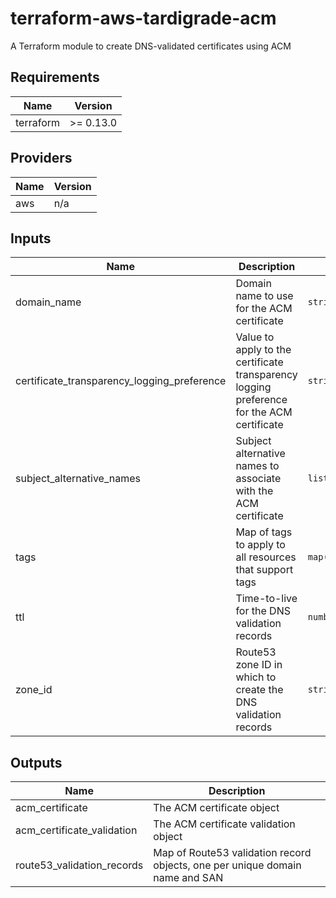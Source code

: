 # terraform-aws-tardigrade-acm

A Terraform module to create DNS-validated certificates using ACM

<!-- BEGIN TFDOCS -->
## Requirements

| Name | Version |
|------|---------|
| terraform | >= 0.13.0 |

## Providers

| Name | Version |
|------|---------|
| aws | n/a |

## Inputs

| Name | Description | Type | Default | Required |
|------|-------------|------|---------|:--------:|
| domain\_name | Domain name to use for the ACM certificate | `string` | n/a | yes |
| certificate\_transparency\_logging\_preference | Value to apply to the certificate transparency logging preference for the ACM certificate | `string` | `"ENABLED"` | no |
| subject\_alternative\_names | Subject alternative names to associate with the ACM certificate | `list(string)` | `[]` | no |
| tags | Map of tags to apply to all resources that support tags | `map(string)` | `{}` | no |
| ttl | Time-to-live for the DNS validation records | `number` | `300` | no |
| zone\_id | Route53 zone ID in which to create the DNS validation records | `string` | `""` | no |

## Outputs

| Name | Description |
|------|-------------|
| acm\_certificate | The ACM certificate object |
| acm\_certificate\_validation | The ACM certificate validation object |
| route53\_validation\_records | Map of Route53 validation record objects, one per unique domain name and SAN |

<!-- END TFDOCS -->
